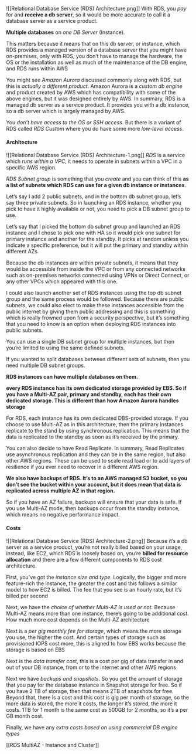 ![[Relational Database Service (RDS) Architecture.png]]
With RDS, you *pay* for and **receive a db server**, so it would be more accurate to call it a database server as a service product.

**Multiple databases** on *one DB Server* (Instance).

This matters because it means that on this db server, or instance, which RDS provides a managed version of a database server that you might have on-premises, only with RDS, you don’t have to manage the hardware, the OS or the installation as well as much of the maintenance of the DB engine, and RDS runs within AWS

You might see *Amazon Aurora* discussed commonly along with RDS, but this is *actually a different product*. Amazon Aurora is a *custom db engine* and product created by AWS which has compatibility with some of the above engines, but it was designed entirely by AWS. In summary, RDS is a managed db server as a service product. It provides you with a db instance, so a db server which is largely managed by AWS.

You *don’t have access to the OS or SSH access*. But there is a variant of RDS called *RDS Custom* where you do have some more *low-level access*.
#### Architecture
![[Relational Database Service (RDS) Architecture-1.png]]
*RDS* is a service which *runs within a VPC*, it needs to operate in subnets within a VPC in a specific AWS region.

*RDS Subnet group* is something that you *create* and you can think of this **as a list of subnets which RDS can use for a given db instance or instances**.

Let’s say I add 2 public subnets, and in the bottom db subnet group, let’s say three private subnets. So in launching an RDS instance, whether you pick to have it highly available or not, you need to pick a DB subnet group to use.

Let’s say that I picked the bottom db subnet group and launched an RDS instance and I chose to pick one with HA so it would pick one subnet for primary instance and another for the standby. It picks at random unless you indicate a specific preference, but it will put the primary and standby within different AZs.

Because the db instances are within private subnets, it means that they would be accessible from inside the VPC or from any connected networks such as on-premises networks connected using VPNs or Direct Connect, or any other VPCs which appeared with this one.

I could also launch another set of RDS instances using the top db subnet group and the same process would be followed. Because there are public subnets, we could also elect to make these instances accessible from the public internet by giving them public addressing and this is something which is really frowned upon from a security perspective, but it’s something that you need to know is an option when deploying RDS instances into public subnets.

You can use a single DB subnet group for multiple instances, but then you’re limited to using the same defined subnets.

If you wanted to split databases between different sets of subnets, then you need multiple DB subnet groups.

**RDS instances can have multiple databases on them.**

**every RDS instance has its own dedicated storage provided by EBS. So if you have a Multi-AZ pair, primary and standby, each has their own dedicated storage. This is different than how Amazon Aurora handles storage**

For RDS, each instance has its own dedicated DBS-provided storage. If you choose to use Multi-AZ as in this architecture, then the primary instances replicate to the stand by using synchronous replication. This means that the data is replicated to the standby as soon as it’s received by the primary.

You can also decide to have Read Replicate. In summary, Read Replicates use asynchronous replication and they can be in the same region, but also other AWS regions. These can be used to scale read load or to add layers of resilience if you ever need to recover in a different AWS region.

**We also have backups of RDS. It’s to an AWS managed S3 bucket, so you don’t see the bucket within your account, but it does mean that data is replicated across multiple AZ in that region.**

So if you have an AZ failure, backups will ensure that your data is safe. If you use Multi-AZ mode, then backups occur from the standby instance, which means no negative performance impact.
#### Costs
![[Relational Database Service (RDS) Architecture-2.png]]
Because it’s a db server as a service product, you’re not really billed based on your usage, instead, like EC2, which RDS is loosely based on, you’re **billed for resource allocation** and there are a few different components to RDS cost architecture.

First, you’ve got the *instance size and type*. Logically, the bigger and more feature-rich the instance, the greater the cost and this follows a similar model to how EC2 is billed. The fee that you see is an hourly rate, but it’s billed per second

Next, we have the *choice of whether Multi-AZ is used or no*t. Because Multi-AZ means more than one instance, there’s going to be additional cost. How much more cost depends on the Multi-AZ architecture

Next is a *per gig monthly fee for storage*, which means the more storage you use, the higher the cost. And certain types of storage such as provisioned IOPS cost more, this is aligned to how EBS works because the storage is based on EBS

Next is the *data transfer cost*, this is a cost per gig of data transfer in and out of your DB instance, from or to the internet and other AWS regions

Next we have *backups and snapshots*. So you get the amount of storage that you pay for the database instance in Snapshot storage for free. So if you have 2 TB of storage, then that means 2TB of snapshots for free. Beyond that, there is a cost and this cost is gig per month of storage, so the more data is stored, the more it costs, the longer it’s stored, the more it costs. 1TB for 1 month is the same cost as 500GB for 2 months, so it’s a per GB month cost.

Finally, we have any *extra costs based on using commercial DB engine types*

[[RDS MultiAZ - Instance and Cluster]]